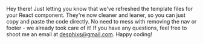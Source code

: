 Hey there! Just letting you know that we've refreshed the template files for your React component. They're now cleaner and leaner, so you can just copy and paste the code directly. No need to mess with removing the nav or footer - we already took care of it! If you have any questions, feel free to shoot me an email at desphixs@gmail.com. Happy coding!
